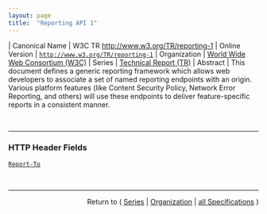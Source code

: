 ```yaml
---
layout: page
title:  "Reporting API 1"
---
```


| Canonical Name | W3C TR http://www.w3.org/TR/reporting-1
| Online Version | [`http://www.w3.org/TR/reporting-1`](http://www.w3.org/TR/reporting-1)
| Organization | [World Wide Web Consortium (W3C)](..)
| Series | [Technical Report (TR)](.)
| Abstract | This document defines a generic reporting framework which allows web developers to associate a set of named reporting endpoints with an origin. Various platform features (like Content Security Policy, Network Error Reporting, and others) will use these endpoints to deliver feature-specific reports in a consistent manner.

<br/>
<hr/>

### HTTP Header Fields

[`Report-To`](/concepts/http-header/Report-To "This document defines a generic reporting framework which allows web developers to associate a set of named reporting endpoints with an origin. Various platform features (like Content Security Policy, Network Error Reporting, and others) will use these endpoints to deliver feature-specific reports in a consistent manner.")



<br/>
<hr/>

<p style="text-align: right">Return to ( <a href="./">Series</a> | <a href="../">Organization</a> | <a href="../../">all Specifications</a> )</p>